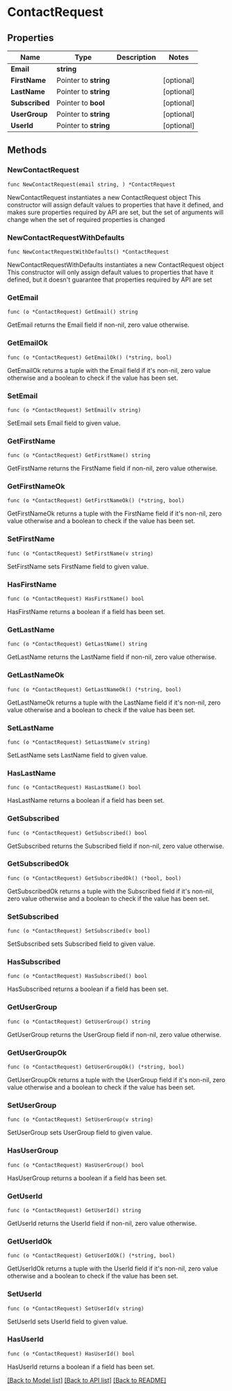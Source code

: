 # ContactRequest

## Properties

Name | Type | Description | Notes
------------ | ------------- | ------------- | -------------
**Email** | **string** |  | 
**FirstName** | Pointer to **string** |  | [optional] 
**LastName** | Pointer to **string** |  | [optional] 
**Subscribed** | Pointer to **bool** |  | [optional] 
**UserGroup** | Pointer to **string** |  | [optional] 
**UserId** | Pointer to **string** |  | [optional] 

## Methods

### NewContactRequest

`func NewContactRequest(email string, ) *ContactRequest`

NewContactRequest instantiates a new ContactRequest object
This constructor will assign default values to properties that have it defined,
and makes sure properties required by API are set, but the set of arguments
will change when the set of required properties is changed

### NewContactRequestWithDefaults

`func NewContactRequestWithDefaults() *ContactRequest`

NewContactRequestWithDefaults instantiates a new ContactRequest object
This constructor will only assign default values to properties that have it defined,
but it doesn't guarantee that properties required by API are set

### GetEmail

`func (o *ContactRequest) GetEmail() string`

GetEmail returns the Email field if non-nil, zero value otherwise.

### GetEmailOk

`func (o *ContactRequest) GetEmailOk() (*string, bool)`

GetEmailOk returns a tuple with the Email field if it's non-nil, zero value otherwise
and a boolean to check if the value has been set.

### SetEmail

`func (o *ContactRequest) SetEmail(v string)`

SetEmail sets Email field to given value.


### GetFirstName

`func (o *ContactRequest) GetFirstName() string`

GetFirstName returns the FirstName field if non-nil, zero value otherwise.

### GetFirstNameOk

`func (o *ContactRequest) GetFirstNameOk() (*string, bool)`

GetFirstNameOk returns a tuple with the FirstName field if it's non-nil, zero value otherwise
and a boolean to check if the value has been set.

### SetFirstName

`func (o *ContactRequest) SetFirstName(v string)`

SetFirstName sets FirstName field to given value.

### HasFirstName

`func (o *ContactRequest) HasFirstName() bool`

HasFirstName returns a boolean if a field has been set.

### GetLastName

`func (o *ContactRequest) GetLastName() string`

GetLastName returns the LastName field if non-nil, zero value otherwise.

### GetLastNameOk

`func (o *ContactRequest) GetLastNameOk() (*string, bool)`

GetLastNameOk returns a tuple with the LastName field if it's non-nil, zero value otherwise
and a boolean to check if the value has been set.

### SetLastName

`func (o *ContactRequest) SetLastName(v string)`

SetLastName sets LastName field to given value.

### HasLastName

`func (o *ContactRequest) HasLastName() bool`

HasLastName returns a boolean if a field has been set.

### GetSubscribed

`func (o *ContactRequest) GetSubscribed() bool`

GetSubscribed returns the Subscribed field if non-nil, zero value otherwise.

### GetSubscribedOk

`func (o *ContactRequest) GetSubscribedOk() (*bool, bool)`

GetSubscribedOk returns a tuple with the Subscribed field if it's non-nil, zero value otherwise
and a boolean to check if the value has been set.

### SetSubscribed

`func (o *ContactRequest) SetSubscribed(v bool)`

SetSubscribed sets Subscribed field to given value.

### HasSubscribed

`func (o *ContactRequest) HasSubscribed() bool`

HasSubscribed returns a boolean if a field has been set.

### GetUserGroup

`func (o *ContactRequest) GetUserGroup() string`

GetUserGroup returns the UserGroup field if non-nil, zero value otherwise.

### GetUserGroupOk

`func (o *ContactRequest) GetUserGroupOk() (*string, bool)`

GetUserGroupOk returns a tuple with the UserGroup field if it's non-nil, zero value otherwise
and a boolean to check if the value has been set.

### SetUserGroup

`func (o *ContactRequest) SetUserGroup(v string)`

SetUserGroup sets UserGroup field to given value.

### HasUserGroup

`func (o *ContactRequest) HasUserGroup() bool`

HasUserGroup returns a boolean if a field has been set.

### GetUserId

`func (o *ContactRequest) GetUserId() string`

GetUserId returns the UserId field if non-nil, zero value otherwise.

### GetUserIdOk

`func (o *ContactRequest) GetUserIdOk() (*string, bool)`

GetUserIdOk returns a tuple with the UserId field if it's non-nil, zero value otherwise
and a boolean to check if the value has been set.

### SetUserId

`func (o *ContactRequest) SetUserId(v string)`

SetUserId sets UserId field to given value.

### HasUserId

`func (o *ContactRequest) HasUserId() bool`

HasUserId returns a boolean if a field has been set.


[[Back to Model list]](../README.md#documentation-for-models) [[Back to API list]](../README.md#documentation-for-api-endpoints) [[Back to README]](../README.md)


